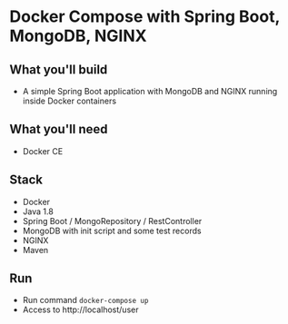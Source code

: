 # Docker Compose with Spring Boot, MongoDB, NGINX

## What you'll build
- A simple Spring Boot application  with MongoDB and NGINX running inside Docker containers 

## What you'll need
- Docker CE

## Stack
- Docker
- Java 1.8
- Spring Boot / MongoRepository / RestController
- MongoDB with init script and some test records
- NGINX
- Maven

## Run
- Run command `docker-compose up`
- Access to http://localhost/user
